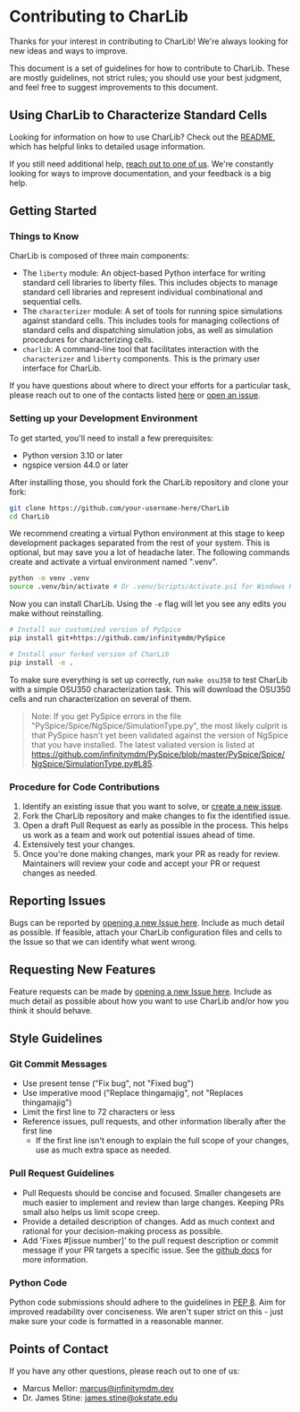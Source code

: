 # Contributing to CharLib
Thanks for your interest in contributing to CharLib! We're always looking for new ideas and ways to improve.

This document is a set of guidelines for how to contribute to CharLib. These are mostly guidelines, not strict rules; you should use your best judgment, and feel free to suggest improvements to this document.

## Using CharLib to Characterize Standard Cells
Looking for information on how to use CharLib? Check out the [README](https://github.com/stineje/CharLib/blob/main/README.md), which has helpful links to detailed usage information.

If you still need additional help, [reach out to one of us](#points-of-contact). We're constantly looking for ways to improve documentation, and your feedback is a big help.

## Getting Started

### Things to Know
CharLib is composed of three main components:

* The `liberty` module: An object-based Python interface for writing standard cell libraries to liberty files. This includes objects to manage standard cell libraries and represent individual combinational and sequential cells.
* The `characterizer` module: A set of tools for running spice simulations against standard cells. This includes tools for managing collections of standard cells and dispatching simulation jobs, as well as simulation procedures for characterizing cells.
* `charlib`: A command-line tool that facilitates interaction with the `characterizer` and `liberty` components. This is the primary user interface for CharLib.

If you have questions about where to direct your efforts for a particular task, please reach out to one of the contacts listed [here](#points-of-contact) or [open an issue](https://github.com/stineje/CharLib/issues/new/).

### Setting up your Development Environment
To get started, you'll need to install a few prerequisites:

* Python version 3.10 or later
* ngspice version 44.0 or later

After installing those, you should fork the CharLib repository and clone your fork:

```sh
git clone https://github.com/your-username-here/CharLib
cd CharLib
```

We recommend creating a virtual Python environment at this stage to keep development packages
separated from the rest of your system. This is optional, but may save you a lot of headache
later. The following commands create and activate a virtual environment named ".venv".

```sh
python -m venv .venv
source .venv/bin/activate # Or .venv/Scripts/Activate.ps1 for Windows Powershell. See https://docs.python.org/3/library/venv.html#how-venvs-work
```

Now you can install CharLib. Using the `-e` flag will let you see any edits you make without reinstalling.

```sh
# Install our customized version of PySpice
pip install git+https://github.com/infinitymdm/PySpice

# Install your forked version of CharLib
pip install -e .
```

To make sure everything is set up correctly, run `make osu350` to test CharLib with a simple OSU350
characterization task. This will download the OSU350 cells and run characterization on several of
them.

> Note: If you get PySpice errors in the file "PySpice/Spice/NgSpice/SimulationType.py", the most
likely culprit is that PySpice hasn't yet been validated against the version of NgSpice that you
have installed. The latest valiated version is listed at
https://github.com/infinitymdm/PySpice/blob/master/PySpice/Spice/NgSpice/SimulationType.py#L85.

### Procedure for Code Contributions
1. Identify an existing issue that you want to solve, or [create a new issue](https://github.com/stineje/CharLib/issues/new/).
2. Fork the CharLib repository and make changes to fix the identified issue.
3. Open a draft Pull Request as early as possible in the process. This helps us work as a team and work out potential issues ahead of time.
4. Extensively test your changes.
5. Once you're done making changes, mark your PR as ready for review. Maintainers will review your code and accept your PR or request changes as needed.

## Reporting Issues
Bugs can be reported by [opening a new Issue here](https://github.com/stineje/CharLib/issues/new/). Include as much detail as possible. If feasible, attach your CharLib configuration files and cells to the Issue so that we can identify what went wrong.

## Requesting New Features
Feature requests can be made by [opening a new Issue here](https://github.com/stineje/CharLib/issues/new/). Include as much detail as possible about how you want to use CharLib and/or how you think it should behave.

## Style Guidelines

### Git Commit Messages
* Use present tense ("Fix bug", not "Fixed bug")
* Use imperative mood ("Replace thingamajig", not "Replaces thingamajig")
* Limit the first line to 72 characters or less
* Reference issues, pull requests, and other information liberally after the first line
    * If the first line isn't enough to explain the full scope of your changes, use as much extra space as needed.

### Pull Request Guidelines
* Pull Requests should be concise and focused. Smaller changesets are much easier to implement and review than large changes. Keeping PRs small also helps us limit scope creep.
* Provide a detailed description of changes. Add as much context and rational for your decision-making process as possible.
* Add 'Fixes #[issue number]' to the pull request description or commit message if your PR targets a specific issue. See the [github docs](https://docs.github.com/en/issues/tracking-your-work-with-issues/linking-a-pull-request-to-an-issue) for more information.

### Python Code
Python code submissions should adhere to the guidelines in [PEP 8](https://peps.python.org/pep-0008/). Aim for improved readability over conciseness. We aren't super strict on this - just make sure your code is formatted in a reasonable manner.

## Points of Contact
If you have any other questions, please reach out to one of us:
* Marcus Mellor: marcus@infinitymdm.dev
* Dr. James Stine: james.stine@okstate.edu
